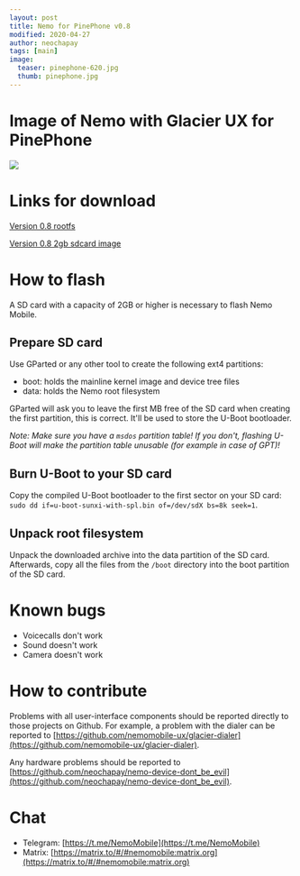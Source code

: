```yaml
---
layout: post
title: Nemo for PinePhone v0.8
modified: 2020-04-27
author: neochapay
tags: [main]
image:
  teaser: pinephone-620.jpg
  thumb: pinephone.jpg
---
```


# Image of Nemo with Glacier UX for PinePhone

![](https://sun9-41.userapi.com/c200620/v200620091/3a74e/sbKlDMbA0eA.jpg)

# Links for download
[Version 0.8 rootfs](https://yadi.sk/d/VAbtKV-Hnql60g)

[Version 0.8 2gb sdcard image](https://yadi.sk/d/8oSZp-frGidscw)

# How to flash

A SD card with a capacity of 2GB or higher is necessary to flash Nemo Mobile.

## Prepare SD card

Use GParted or any other tool to create the following ext4 partitions:

* boot: holds the mainline kernel image and device tree files
* data: holds the Nemo root filesystem

GParted will ask you to leave the first MB free of the SD card when creating the first partition, this is correct. It'll be used to store the U-Boot bootloader.

_Note: Make sure you have a `msdos` partition table! If you don't, flashing U-Boot will make the partition table unusable (for example in case of GPT)!_

## Burn U-Boot to your SD card

Copy the compiled U-Boot bootloader to the first sector on your SD card: `sudo dd if=u-boot-sunxi-with-spl.bin of=/dev/sdX bs=8k seek=1`.

## Unpack root filesystem

Unpack the downloaded archive into the data partition of the SD card.
Afterwards, copy all the files from the `/boot` directory into the boot partition of the SD card.

# Known bugs

* Voicecalls don't work
* Sound doesn't work
* Camera doesn't work

# How to contribute

Problems with all user-interface components should be reported directly to those projects on Github.
For example, a problem with the dialer can be reported to [https://github.com/nemomobile-ux/glacier-dialer](https://github.com/nemomobile-ux/glacier-dialer).

Any hardware problems should be reported to [https://github.com/neochapay/nemo-device-dont_be_evil](https://github.com/neochapay/nemo-device-dont_be_evil).

# Chat

* Telegram: [https://t.me/NemoMobile](https://t.me/NemoMobile)
* Matrix: [https://matrix.to/#/#nemomobile:matrix.org](https://matrix.to/#/#nemomobile:matrix.org)
